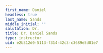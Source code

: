 ```yaml
---
first_name: Daniel
headless: true
last_name: Sands
middle_initial: ''
salutation: Dr.
title: Dr. Daniel Sands
type: instructor
uid: e2b312d0-5113-f314-42c3-c3689e5d81e7
---
```

